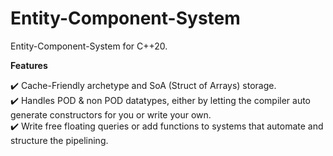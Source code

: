 # Entity-Component-System
 Entity-Component-System for C++20.

**Features**

✔️ Cache-Friendly archetype and SoA (Struct of Arrays) storage.  <br />
✔️ Handles POD & non POD datatypes, either by letting the compiler auto generate constructors for you or write your own. <br />
✔️ Write free floating queries or add functions to systems that automate and structure the pipelining. <br />


